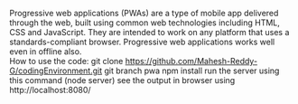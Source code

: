 Progressive web applications (PWAs) are a type of mobile app delivered through the web, built using common web technologies including HTML, CSS and JavaScript. They are intended to work on any platform that uses a standards-compliant browser.
Progressive web applications works well even in offline also. <br>
How to use the code:
git clone https://github.com/Mahesh-Reddy-G/codingEnvironment.git 
git branch pwa
npm install
run the server using this command (node server)
see the output in browser using http://localhost:8080/